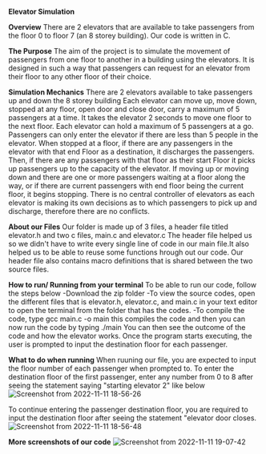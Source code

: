**Elevator Simulation**

**Overview**
There are 2 elevators that are available to take passengers from the floor 0 to floor 7 (an 8 storey building). Our code is written in C.

**The Purpose**
The aim of the project is to simulate the movement of passengers from one floor to another in a building using the elevators. It is designed in such a way that passengers can request for an elevator from their floor to any other floor of their choice. 

**Simulation Mechanics**
There are 2 elevators available to take passengers up and down the 8 storey building
Each elevator can move up, move down, stopped at any floor, open door and close door, carry a maximum of 5 passengers at a time.
It takes the elevator 2 seconds to move one floor to the next floor.
Each elevator can hold a maximum of 5 passengers at a go.
Passengers can only enter the elevator if there are less than 5 people in the elevator.
When stopped at a floor, if there are any passengers in the elevator with that end Floor as a destination, it discharges the passengers. Then, if there are any passengers with that floor as their start Floor it picks up passengers up to the capacity of the elevator.
If moving up or moving down and there are one or more passengers waiting at a floor along the way, or if there are current passengers with end floor being the current floor, it begins stopping.
There is no central controller of elevators as each elevator is making its own decisions as to which passengers to pick up and discharge, therefore there are no conflicts.

**About our Files**
Our folder is made up of 3 files, a header file titled elevator.h and two c files, main.c and elevator.c
The header file helped us so we didn't have to write every single line of code in our main file.It also helped us to be able to reuse some functions hrough out our code. Our header file also contains macro definitions that is shared between the two source files.

**How to run/ Running from your terminal**
To be able to run our code, follow the steps below
-Download the zip folder
-To view the source codes, open the different files that is elevator.h, elevator.c, and main.c in your text editor to open the terminal from the folder that has the codes.
-To compile the code, type gcc main.c -o main this compiles the code and then you can now run the code by typing ./main
 You can then see the outcome of the code and how the elevator works.
Once the program starts executing, the user is prompted to input the destination floor for each passenger.

**What to do when running**
When ruuning our file, you are expected to input the floor number of each passenger when prompted to.
To enter the destination floor of the first passenger, enter any number from 0 to 8 after seeing the statement saying "starting elevator 2" like below
![Screenshot from 2022-11-11 18-56-26](https://user-images.githubusercontent.com/90443474/201392485-5dd699e8-f39e-44c8-a517-b16b1211c6dd.png)

To continue entering the passenger destination floor, you are required to input the destination floor after seeing the statement "elevator door closes.
![Screenshot from 2022-11-11 18-56-48](https://user-images.githubusercontent.com/90443474/201392531-d2e8f594-578d-48ee-bb23-b9f4dac6d054.png)

**More screenshots of our code**
![Screenshot from 2022-11-11 19-07-42](https://user-images.githubusercontent.com/90443474/201392794-54ec2c16-b809-4939-91ef-14b638e8d0dc.png)

